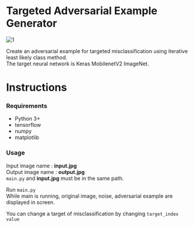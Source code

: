 # Targeted Adversarial Example Generator

![1](https://user-images.githubusercontent.com/48395704/91305142-8f8b0080-e7e5-11ea-9913-7bae83dd9646.JPG)

Create an adversarial example for targeted misclassification using iterative least likely class method.  
The target neural network is Keras MobilenetV2 ImageNet.  


# Instructions 
### Requirements   
- Python 3+
- tensorflow
- numpy
- matplotlib

### Usage
Input image name : **input.jpg**  
Output image name : **output.jpg**  
<code>main.py</code> and **input.jpg** must be in the same path.  
  
Run <code>main.py</code>  
While main is running, original image, noise, adversarial example are displayed in screen.  
  
You can change a target of misclassification by changing <code>target_index value</code>
